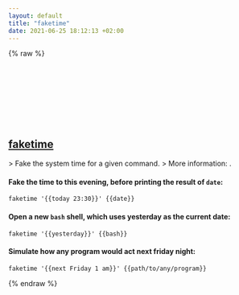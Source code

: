 ```yaml
---
layout: default
title: "faketime"
date: 2021-06-25 18:12:13 +02:00
---
```

{% raw %}
<h2 id="faketime">
  <a href="/en/linux/faketime.html">faketime</a> <a href="#faketime"><svg class="icon">
    <use href="/assets/images/unicode_sprite.svg#link" />
  </svg></a>
</h2>
> Fake the system time for a given command.
> More information: <https://manpages.ubuntu.com/manpages/trusty/man1/faketime.1.html>.

#### Fake the time to this evening, before printing the result of `date`:
```shell
faketime '{{today 23:30}}' {{date}}
```
#### Open a new `bash` shell, which uses yesterday as the current date:
```shell
faketime '{{yesterday}}' {{bash}}
```
#### Simulate how any program would act next friday night:
```shell
faketime '{{next Friday 1 am}}' {{path/to/any/program}}
```
{% endraw %}